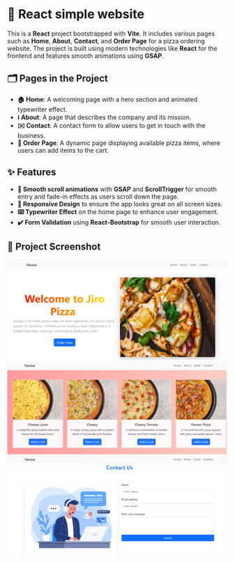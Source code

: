 # 🚀 React simple website

This is a **React** project bootstrapped with **Vite**. It includes various pages such as **Home**, **About**, **Contact**, and **Order Page** for a pizza ordering website. The project is built using modern technologies like **React** for the frontend and features smooth animations using **GSAP**.

## 🗂 Pages in the Project

- **🏠 Home**: A welcoming page with a hero section and animated typewriter effect.
- **ℹ️ About**: A page that describes the company and its mission.
- **✉️ Contact**: A contact form to allow users to get in touch with the business.
- **🍕 Order Page**: A dynamic page displaying available pizza items, where users can add items to the cart.

## ✨ Features

- **🎥 Smooth scroll animations** with **GSAP** and **ScrollTrigger** for smooth entry and fade-in effects as users scroll down the page.
- **📱 Responsive Design** to ensure the app looks great on all screen sizes.
- **⌨️ Typewriter Effect** on the home page to enhance user engagement.
- **✔️ Form Validation** using **React-Bootstrap** for smooth user interaction.

## 📸 Project Screenshot

![Homepage Screenshot](./public/assets/screenshot/homess.JPG)
![Orderpage Screenshot](./public/assets/screenshot/orderss.JPG)
![Contactpage Screenshot](./public/assets/screenshot/contactss.JPG)